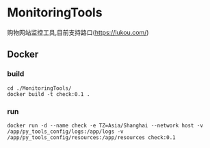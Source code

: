 # MonitoringTools

购物网站监控工具,目前支持路口(https://lukou.com/)

## Docker

### build
```docker
cd ./MonitoringTools/
docker build -t check:0.1 .
```

### run
```docker
docker run -d --name check -e TZ=Asia/Shanghai --network host -v /app/py_tools_config/logs:/app/logs -v /app/py_tools_config/resources:/app/resources check:0.1
```